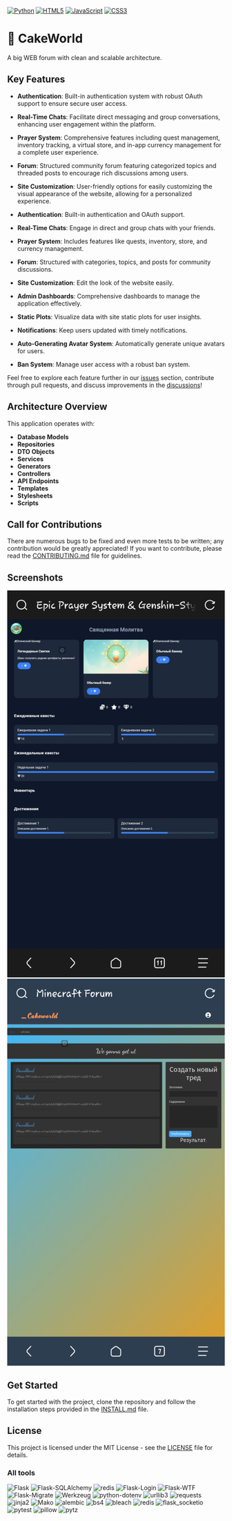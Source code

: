 [![Python](https://img.shields.io/badge/Python-3776AB?style=for-the-badge&logo=python&logoColor=FFD43B)](https://www.python.org/) [![HTML5](https://img.shields.io/badge/HTML5-E34F26?style=for-the-badge&logo=html5&logoColor=white&labelColor=101010&color=E34F26)](https://developer.mozilla.org/en-US/docs/Web/HTML) [![JavaScript](https://img.shields.io/badge/JavaScript-F7DF1E?style=flat-square&logo=javascript&logoColor=black)](https://developer.mozilla.org/en-US/docs/Web/JavaScript) [![CSS3](https://img.shields.io/badge/CSS3-1572B6?style=for-the-badge&logo=css3&logoColor=white&labelColor=101010)](https://developer.mozilla.org/en-US/docs/Web/CSS)

# :cake: CakeWorld 

A big WEB forum with clean and scalable architecture.

## Key Features

- **Authentication**: 
  Built-in authentication system with robust OAuth support to ensure secure user access.

- **Real-Time Chats**: 
  Facilitate direct messaging and group conversations, enhancing user engagement within the platform.

- **Prayer System**: 
  Comprehensive features including quest management, inventory tracking, a virtual store, and in-app currency management for a complete user experience.

- **Forum**:
  Structured community forum featuring categorized topics and threaded posts to encourage rich discussions among users.

- **Site Customization**:
  User-friendly options for easily customizing the visual appearance of the website, allowing for a personalized experience.
- **Authentication**: Built-in authentication and OAuth support.
- **Real-Time Chats**: Engage in direct and group chats with your friends.
- **Prayer System**: Includes features like quests, inventory, store, and currency management.
- **Forum**: Structured with categories, topics, and posts for community discussions.
- **Site Customization**: Edit the look of the website easily.
- **Admin Dashboards**: Comprehensive dashboards to manage the application effectively.
- **Static Plots**: Visualize data with site static plots for user insights.
- **Notifications**: Keep users updated with timely notifications.
- **Auto-Generating Avatar System**: Automatically generate unique avatars for users.
- **Ban System**: Manage user access with a robust ban system.

Feel free to explore each feature further in our [issues](https://github.com/your-repo/issues) section, contribute through pull requests, and discuss improvements in the [discussions](https://github.com/your-repo/discussions)!

## Architecture Overview
This application operates with:
- **Database Models**
- **Repositories**
- **DTO Objects**
- **Services**
- **Generators**
- **Controllers**
- **API Endpoints**
- **Templates**
- **Stylesheets**
- **Scripts**

## Call for Contributions
There are numerous bugs to be fixed and even more tests to be written; any contribution would be greatly appreciated! If you want to contribute, please read the [CONTRIBUTING.md](CONTRIBUTING.md) file for guidelines.

## Screenshots
![Prayer System](docs/screenshots/screen%20(35).jpg)
![Forum/Topic Post](docs/screenshots/screen%20(32).jpg)

## Get Started 
To get started with the project, clone the repository and follow the installation steps provided in the [INSTALL.md](INSTALL.md) file.

## License
This project is licensed under the MIT License - see the [LICENSE](LICENSE) file for details.

### All tools
![Flask](https://img.shields.io/badge/Flask-2.2.5-ff9e00) ![Flask-SQLAlchemy](https://img.shields.io/badge/Flask--SQLAlchemy-3.1.1-00cc88) ![redis](https://img.shields.io/badge/redis-latest-cc0000)
![Flask-Login](https://img.shields.io/badge/Flask--Login-0.6.3-blue)
![Flask-WTF](https://img.shields.io/badge/Flask--WTF-1.2.2-blue)
![Flask-Migrate](https://img.shields.io/badge/Flask--Migrate-4.1.0-blue)
![Werkzeug](https://img.shields.io/badge/Werkzeug-2.2.2-blue)
![python-dotenv](https://img.shields.io/badge/python--dotenv-1.0.1-blue)
![urllib3](https://img.shields.io/badge/urllib3-2.3.0-blue)
![requests](https://img.shields.io/badge/requests-2.32.3-blue)
![jinja2](https://img.shields.io/badge/jinja2-3.1.5-blue)
![Mako](https://img.shields.io/badge/Mako-1.3.9-blue)
![alembic](https://img.shields.io/badge/alembic-1.14.1-blue)
![bs4](https://img.shields.io/badge/bs4-latest-blue)
![bleach](https://img.shields.io/badge/bleach-latest-blue)
![redis](https://img.shields.io/badge/redis-latest-blue)
![flask_socketio](https://img.shields.io/badge/flask_socketio-latest-blue)
![pytest](https://img.shields.io/badge/pytest-8.3.5-blue)
![pillow](https://img.shields.io/badge/pillow-latest-blue)
![pytz](https://img.shields.io/badge/pytz-latest-blue)
